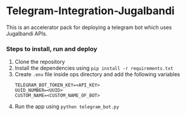 # Telegram-Integration-Jugalbandi

This is an accelerator pack for deploying a telegram bot which uses Jugalbandi APIs.

### Steps to install, run and deploy

1. Clone the repository
2. Install the dependencies using `pip install -r requirements.txt`
3. Create `.env` file inside ops directory and add the following variables
    ```
    TELEGRAM_BOT_TOKEN_KEY=<API_KEY>
    UUID_NUMBER=<UUID>
    CUSTOM_NAME=<CUSTOM_NAME_OF_BOT>
    ```
4. Run the app using `python telegram_bot.py`
